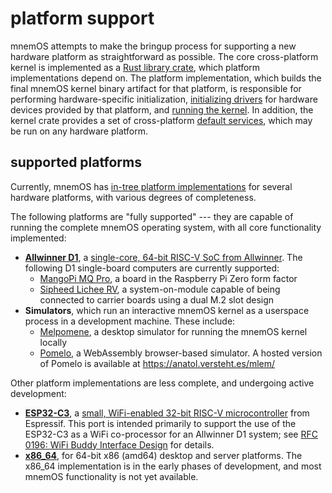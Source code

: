 # platform support

mnemOS attempts to make the bringup process for supporting a new hardware
platform as straightforward as possible. The core cross-platform kernel is
implemented as a [Rust library crate][kernel-lib], which platform
implementations depend on. The platform implementation, which builds the final
mnemOS kernel binary artifact for that platform, is responsible for performing
hardware-specific initialization, [initializing drivers] for hardware devices
provided by that platform, and [running the kernel]. In addition, the kernel
crate provides a set of cross-platform [default services], which may be run on
any hardware platform.

## supported platforms

Currently, mnemOS has [in-tree platform implementations][platforms] for several
hardware platforms, with various degrees of completeness.

The following platforms are "fully supported" --- they are capable of running
the complete mnemOS operating system, with all core functionality implemented:

- **[Allwinner D1]**, a [single-core, 64-bit RISC-V SoC from
  Allwinner](https://linux-sunxi.org/D1). The following D1 single-board
  computers are currently supported:
    - [MangoPi MQ Pro](https://linux-sunxi.org/MangoPi_MQ-Pro), a board in the
      Raspberry Pi Zero form factor
    - [Sipheed Lichee RV](https://linux-sunxi.org/Sipeed_Lichee_RV), a
      system-on-module capable of being connected to carrier boards using a dual
      M.2 slot design
- **Simulators**, which run an interactive mnemOS kernel as a userspace process in a
  development machine. These include:
    - [Melpomene](https://mnemos.dev/melpomene/), a desktop simulator for
      running the mnemOS kernel locally
    - [Pomelo](https://mnemos.dev/pomelo/), a WebAssembly browser-based
      simulator. A hosted version of Pomelo is available at
      <https://anatol.versteht.es/mlem/>

Other platform implementations are less complete, and undergoing active
development:

- **[ESP32-C3]**, a [small, WiFi-enabled 32-bit RISC-V
  microcontroller][c3-website] from Espressif. This port is intended primarily
  to support the use of the ESP32-C3 as a WiFi co-processor for an Allwinner D1
  system; see [RFC 0196: WiFi Buddy Interface Design][rfc0196] for details.
- **[x86_64]**, for 64-bit x86 (amd64) desktop and server platforms. The x86_64
  implementation is in the early phases of development, and most mnemOS
  functionality is not yet available.

[kernel-lib]: https://mnemos.dev/doc/kernel
[initializing drivers]: https://mnemos.dev/doc/kernel/#initialization-phase
[running the kernel]: https://mnemos.dev/doc/kernel/#running-mode
[default services]:
    https://mnemos.dev/doc/kernel/struct.kernel#method.initialize_default_services
[platforms]: https://github.com/tosc-rs/mnemos/tree/main/platforms
[Allwinner D1]: https://mnemos.dev/allwinner-d1/
[esp32-c3]: https://mnemos.dev/esp32c3-buddy
[c3-website]: https://www.espressif.com/en/products/socs/esp32-c3
[rfc0196]: ../rfcs/0196-wifi-buddy-interface.md
[x86_64]: https://mnemos.dev/x86_64